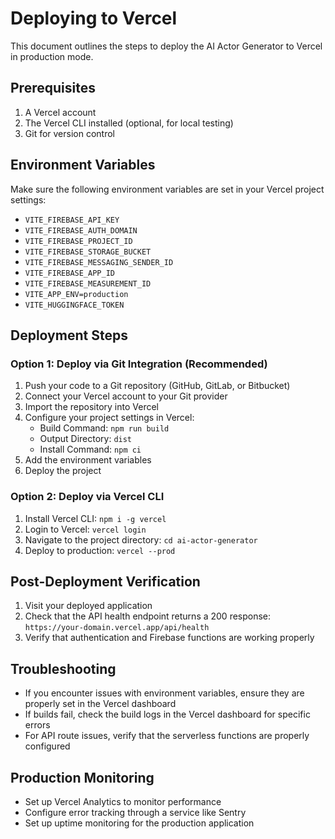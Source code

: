 # Deploying to Vercel

This document outlines the steps to deploy the AI Actor Generator to Vercel in production mode.

## Prerequisites

1. A Vercel account
2. The Vercel CLI installed (optional, for local testing)
3. Git for version control

## Environment Variables

Make sure the following environment variables are set in your Vercel project settings:

- `VITE_FIREBASE_API_KEY`
- `VITE_FIREBASE_AUTH_DOMAIN`
- `VITE_FIREBASE_PROJECT_ID`
- `VITE_FIREBASE_STORAGE_BUCKET`
- `VITE_FIREBASE_MESSAGING_SENDER_ID`
- `VITE_FIREBASE_APP_ID`
- `VITE_FIREBASE_MEASUREMENT_ID`
- `VITE_APP_ENV=production`
- `VITE_HUGGINGFACE_TOKEN`

## Deployment Steps

### Option 1: Deploy via Git Integration (Recommended)

1. Push your code to a Git repository (GitHub, GitLab, or Bitbucket)
2. Connect your Vercel account to your Git provider
3. Import the repository into Vercel
4. Configure your project settings in Vercel:
   - Build Command: `npm run build`
   - Output Directory: `dist`
   - Install Command: `npm ci`
5. Add the environment variables
6. Deploy the project

### Option 2: Deploy via Vercel CLI

1. Install Vercel CLI: `npm i -g vercel`
2. Login to Vercel: `vercel login`
3. Navigate to the project directory: `cd ai-actor-generator`
4. Deploy to production: `vercel --prod`

## Post-Deployment Verification

1. Visit your deployed application
2. Check that the API health endpoint returns a 200 response: `https://your-domain.vercel.app/api/health`
3. Verify that authentication and Firebase functions are working properly

## Troubleshooting

- If you encounter issues with environment variables, ensure they are properly set in the Vercel dashboard
- If builds fail, check the build logs in the Vercel dashboard for specific errors
- For API route issues, verify that the serverless functions are properly configured

## Production Monitoring

- Set up Vercel Analytics to monitor performance
- Configure error tracking through a service like Sentry
- Set up uptime monitoring for the production application

